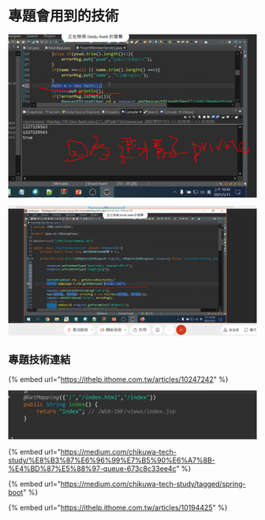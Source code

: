 # 專題會用到的技術

![](.gitbook/assets/image%20%28125%29.png)

![](.gitbook/assets/image%20%28124%29.png)

## 專題技術連結

{% embed url="https://ithelp.ithome.com.tw/articles/10247242" %}

![](.gitbook/assets/image%20%28128%29.png)

{% embed url="https://medium.com/chikuwa-tech-study/%E8%B3%87%E6%96%99%E7%B5%90%E6%A7%8B-%E4%BD%87%E5%88%97-queue-673c8c33ee4c" %}

{% embed url="https://medium.com/chikuwa-tech-study/tagged/spring-boot" %}

{% embed url="https://ithelp.ithome.com.tw/articles/10194425" %}




